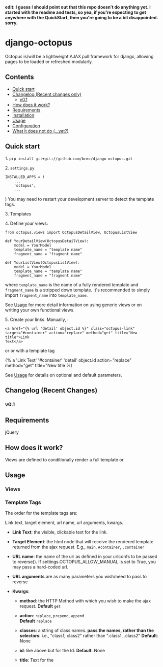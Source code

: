 **edit:  I guess I should point out that this repo doesn't do anything yet.  I started with the readme and tests, so yea, if you're expecting to get anywhere with the QuickStart, then you're going to be a bit disappointed. sorry.**

# **django-octopus** #

Octopus is/will be a lightweight AJAX pull framework for django, allowing
pages to be loaded or refreshed modularly.

## Contents

* [Quick start](#quick-start)
* [Changelog (Recent changes only)](#changelog-recent-changes)
  * [v0.1](#v01)
* [How does it work?](#how-does-it-work)
* [Requirements](#requirements)
* [Installation](#installation)
* [Usage](#usage)
* [Configuration](#configuration)
* [What it does not do (...yet?)](#what-it-does-not-do-yet)


## Quick start ##

1\. `pip install git+git://github.com/brmc/django-octopus.git`

2\. `settings.py`

    INSTALLED_APPS = (
        ...
        'octopus',
        ...
   )
You may need to restart your development server to detect the template tags.  

3\. Templates
    <script src="//code.jquery.com/jquery-1.11.2.min.js" type="text/javascript">
    </script>
    <script src="{% static 'octopus.js' %}" type="text/javascript"></script>

4\. Define your views:

    from octopus.views import OctopusDetailView, OctopusListView

    def YourDetailView(OctopusDetailView):
        model = YourModel
        template_name = "template name"
        fragment_name = "fragment name"

    def YourListView(OctopusListView):
        model = YourModel
        template_name = "template name"
        fragment_name = "fragment name"

where `template_name` is the name of a fully rendered template and
`fragment_name` is a stripped down template.  It's recommended to simply
import `fragment_name` into `template_name`.

See [Usage](#views) for more detail information on using generic views or on  
writing your own functional views.

5\. Create your links.  Manually, :

    <a href="{% url 'detail' object.id %}" class="octopus-link"
    target="#container" action="replace" method="get" title="New title">Link 
    Text</a>

or or with a template tag

   {% a 'Link Text' '#container' 'detail' object.id action="replace" method="get" title="New title %}


See [Usage](#template-tags) for details on optional and default parameters.

## Changelog (Recent Changes)

### v0.1

## Requirements ##

jQuery

## How does it work?

Views are defined to conditionally render a full template or

## Usage ##

### Views ###

### Template Tags ###

The order for the template tags are: 

Link text, target element, url name, url arguments, kwargs.

* **Link Text**: the visible, clickable text for the link.
 
* **Target Element**: the html node that will receive the rendered template 
returned from the ajax request. E.g., `main`, `#container`, `.container`

* **URL name**: the name of the url as defined in your urlconfs to be 
passed to reverse().  If settings.OCTOPUS_ALLOW_MANUAL is set to True, you may 
pass a hard-coded url.

* **URL arguments** are as many parameters you wish/need to pass to reverse
 
* **Kwargs**:
    * **method**: the HTTP Method with which you wish to make the ajax request. 
    **Default** `get`
    
    * **action**: `replace`, `prepend`, `append`  
    **Default** `replace`
    
    * **classes**: a string of class names.  **pass the names, rather than the 
    selectors**: i.e., "class1, class2" rather than ".class1, .class2" 
    **Default**: None
    
    * **id**: like above but for the Id.
    **Default**: None

    * **title**: Text for the <title> node.
    **Default**: None
 
### Manually Create your Links

The template tag only creates standard inline text links.  If you want to  
create a link on an image or need some extra data attributes, you will have to 
build the links yourself.

But it's not hard. The only required attributes are:

* href="..."

* target="..."

* class="octopus-link ..."

Then you can pass the kwargs as defined in [Template Tags](#template-tags)


## Configuration ##

## What it does **not** do (...yet?) ##
